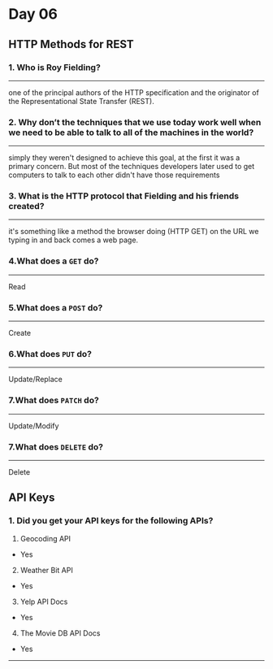 # Day 06

## HTTP Methods for REST

### 1. Who is Roy Fielding?

---
one of the principal authors of the HTTP specification and the originator of the Representational State Transfer (REST).

### 2. Why don’t the techniques that we use today work well when we need to be able to talk to all of the machines in the world?

---
simply they weren't designed to achieve this goal, at the first it was a primary concern. But most of the techniques developers later used to get computers to talk to each other didn't have those requirements

### 3. What is the HTTP protocol that Fielding and his friends created?

---
it's something like a method the browser doing (HTTP GET) on the URL we typing in and back comes a web page.

### 4.What does a `GET` do?

---
Read

### 5.What does a `POST` do?

---
Create

### 6.What does `PUT` do?

---
Update/Replace

### 7.What does `PATCH` do?

---
Update/Modify

### 7.What does `DELETE` do?

---
Delete

## API Keys

### 1. Did you get your API keys for the following APIs?

1. Geocoding API

- Yes

2. Weather Bit API

- Yes

3. Yelp API Docs

- Yes

4. The Movie DB API Docs

- Yes

---
